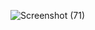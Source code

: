 ![Screenshot (71)](https://github.com/user-attachments/assets/5b236df3-55ec-4e9c-aa5e-00cb6899939b)
